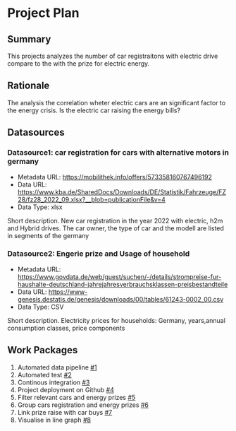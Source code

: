# Project Plan

## Summary

<!-- Describe your data science project in max. 5 sentences. -->
This projects analyzes the number of car registraitons with electric drive compare to the 
with the prize for electric energy.

## Rationale

<!-- Outline the impact of the analysis, e.g. which pains it solves. -->
The analysis the correlation wheter electric cars are an significant factor to the energy crisis. 
Is the electric car raising the energy bills?
## Datasources

<!-- Describe each datasources you plan to use in a section. Use the prefic "DatasourceX" where X is the id of the datasource. -->

### Datasource1: car registration for cars with alternative motors in germany
* Metadata URL: https://mobilithek.info/offers/573358160767496192
* Data URL: https://www.kba.de/SharedDocs/Downloads/DE/Statistik/Fahrzeuge/FZ28/fz28_2022_09.xlsx?__blob=publicationFile&v=4 
* Data Type: xlsx

Short description.
New car registration in the year 2022 with electric, h2m and Hybrid drives. 
The car owner, the type of car and the modell are listed in segments of the germany 


### Datasource2: Engerie prize and Usage of household
* Metadata URL: https://www.govdata.de/web/guest/suchen/-/details/strompreise-fur-haushalte-deutschland-jahrejahresverbrauchsklassen-preisbestandteile
* Data URL:  https://www-genesis.destatis.de/genesis/downloads/00/tables/61243-0002_00.csv 
* Data Type: CSV

Short description.
Electricity prices for households: Germany, years,annual consumption classes, price components


## Work Packages
<!-- List of work packages ordered sequentially, each pointing to an issue with more details. -->

[i1]: https://github.com/jvalue/2023-amse-template/issues/1
1. Automated data pipeline [#1][i1]
2. Automated test  [#2][i2]
3. Continous integration [#3][i3]
4. Project deployment on Github [#4][i4]
5. Filter relevant cars and energy prizes [#5][i5]
6. Group cars registration and energy prizes [#6][i6] 
7. Link prize raise with car buys  [#7][i7]
8. Visualise in line graph [#8][i8]
 

[i1]: https://github.com/CarstenSchmotz/2023-AMSE-cs/issues/1
[i2]: https://github.com/CarstenSchmotz/2023-AMSE-cs/issues/2
[i3]: https://github.com/CarstenSchmotz/2023-AMSE-cs/issues/3
[i4]: https://github.com/CarstenSchmotz/2023-AMSE-cs/issues/4
[i5]: https://github.com/CarstenSchmotz/2023-AMSE-cs/issues/5
[i6]: https://github.com/CarstenSchmotz/2023-AMSE-cs/issues/6
[i7]: https://github.com/CarstenSchmotz/2023-AMSE-cs/issues/7
[i8]: https://github.com/CarstenSchmotz/2023-AMSE-cs/issues/8
